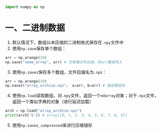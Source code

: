 ```python
import numpy as np
```

# 一、二进制数据

1. 默认情况下，数组以未压缩的二进制格式保存在`.npy`文件中
2. 使用`np.save`保存单个数组：
```python
arr = np.arange(10)
np.save("some_array", arr) # 可省略文件后缀，将arr数组写入
```
3. 使用`np.savez`保存多个数组，文件后缀名为`.npz`：
```python
arr = np.arange(10)
np.savez("array_archize.npz"， a=arr, b=arr) # 指定数组名
```
4. 使用`np.load`读取数组，对`.npy`文件，返回一个`ndarray`对象；对于`.npz`文件，返回一个类似字典的对象（进行延迟加载）
```python
arch = np.load("array_archize.npz")
print(arch['b']) # array([0, 1, 2, 3, 4, 5, 6, 7, 8, 9])
```
5. 使用`np.savez_compressed`来进行压缩储存
